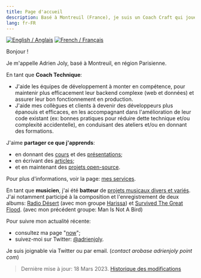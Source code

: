 ```yaml
---
title: Page d'accueil
description: Basé à Montreuil (France), je suis un Coach Craft qui joue aussi de la batterie. 🥁
lang: fr-FR
---
```


<div class="language-flags">
  <a href="/"><img alt="English / Anglais" id="lang-en" src="/img/lang-en.png"></a>
  <a href="/fr" class="active"><img alt="French / Français" id="lang-fr" src="/img/lang-fr.png"></a>
</div>

Bonjour !

Je m'appelle Adrien Joly, basé à Montreuil, en région Parisienne.

En tant que **Coach Technique**:
- J'aide les équipes de développement à monter en compétence, pour maintenir plus efficacement leur backend complexe (web et données) et assurer leur bon fonctionnement en production.
- J'aide mes collègues et clients à devenir des développeurs plus épanouis et efficaces, en les accompagnant dans l'amélioration de leur code existant (ex: bonnes pratiques pour réduire dette technique et/ou complexité accidentelle), en conduisant des ateliers et/ou en donnant des formations.

J'aime **partager ce que j'apprends**:

- en donnant des [cours](/teaching) et des [présentations](/talks);
- en écrivant des [articles](/posts);
- et en maintenant des [projets open-source](/prod).

Pour plus d'informations, voir la page: [mes services](/pro/fr).

En tant que **musicien**, j'ai été **batteur** de [projets musicaux divers et variés](/music). J'ai notamment participé à la composition et l'enregistrement de deux albums: [Radio Désert](https://ampl.ink/harissa-radio-desert) (avec mon groupe [Harissa](https://www.facebook.com/harissaquartet/)) et [Survived The Great Flood](https://www.discogs.com/fr/Man-Is-Not-A-Bird-Survived-The-Great-Flood/master/870529). (avec mon précédent groupe: Man Is Not A Bird)

Pour suivre mon actualité récente:
- consultez ma page "[now](/now)";
- suivez-moi sur Twitter: [@adrienjoly](https://twitter.com/adrienjoly).

Je suis joignable via Twitter ou par email. (_contact arobase adrienjoly point com_)

> Dernière mise à jour: 18 Mars 2023. [Historique des modifications](https://github.com/adrienjoly/adrienjoly.github.com/commits/master)
